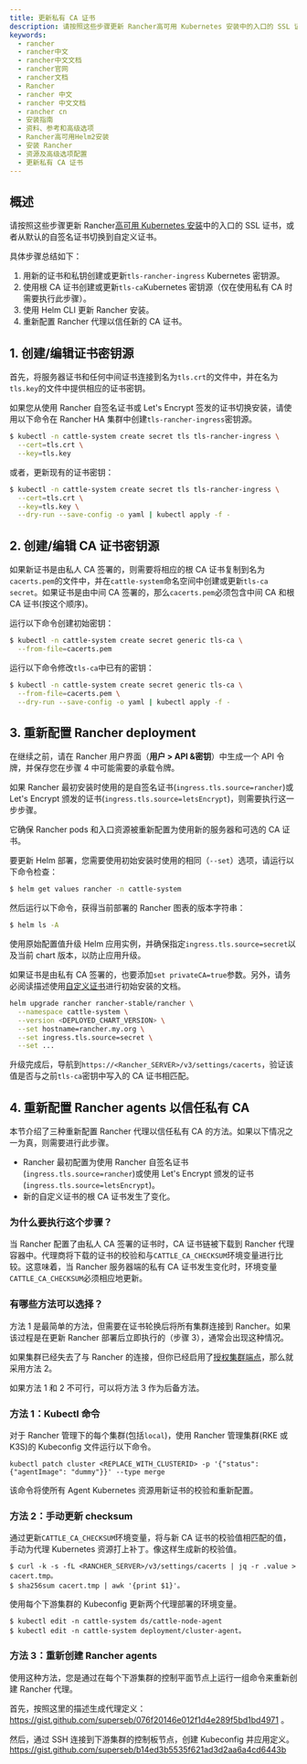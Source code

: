 ```yaml
---
title: 更新私有 CA 证书
description: 请按照这些步骤更新 Rancher高可用 Kubernetes 安装中的入口的 SSL 证书，或者从默认的自签名证书切换到自定义证书。
keywords:
  - rancher
  - rancher中文
  - rancher中文文档
  - rancher官网
  - rancher文档
  - Rancher
  - rancher 中文
  - rancher 中文文档
  - rancher cn
  - 安装指南
  - 资料、参考和高级选项
  - Rancher高可用Helm2安装
  - 安装 Rancher
  - 资源及高级选项配置
  - 更新私有 CA 证书
---
```


## 概述

请按照这些步骤更新 Rancher[高可用 Kubernetes 安装](/docs/rancher2.5/installation_new/install-rancher-on-k8s/_index)中的入口的 SSL 证书，或者从默认的自签名证书切换到自定义证书。

具体步骤总结如下：

1. 用新的证书和私钥创建或更新`tls-rancher-ingress` Kubernetes 密钥源。
2. 使用根 CA 证书创建或更新`tls-ca`Kubernetes 密钥源（仅在使用私有 CA 时需要执行此步骤）。
3. 使用 Helm CLI 更新 Rancher 安装。
4. 重新配置 Rancher 代理以信任新的 CA 证书。

## 1. 创建/编辑证书密钥源

首先，将服务器证书和任何中间证书连接到名为`tls.crt`的文件中，并在名为`tls.key`的文件中提供相应的证书密钥。

如果您从使用 Rancher 自签名证书或 Let's Encrypt 签发的证书切换安装，请使用以下命令在 Rancher HA 集群中创建`tls-rancher-ingress`密钥源。

```bash
$ kubectl -n cattle-system create secret tls tls-rancher-ingress \
  --cert=tls.crt \
  --key=tls.key
```

或者，更新现有的证书密钥：

```bash
$ kubectl -n cattle-system create secret tls tls-rancher-ingress \
  --cert=tls.crt \
  --key=tls.key \
  --dry-run --save-config -o yaml | kubectl apply -f -
```

## 2. 创建/编辑 CA 证书密钥源

如果新证书是由私人 CA 签署的，则需要将相应的根 CA 证书复制到名为`cacerts.pem`的文件中，并在`cattle-system`命名空间中创建或更新`tls-ca secret`。如果证书是由中间 CA 签署的，那么`cacerts.pem`必须包含中间 CA 和根 CA 证书(按这个顺序)。

运行以下命令创建初始密钥：

```bash
$ kubectl -n cattle-system create secret generic tls-ca \
  --from-file=cacerts.pem
```

运行以下命令修改`tls-ca`中已有的密钥：

```bash
$ kubectl -n cattle-system create secret generic tls-ca \
  --from-file=cacerts.pem \
  --dry-run --save-config -o yaml | kubectl apply -f -
```

## 3. 重新配置 Rancher deployment

在继续之前，请在 Rancher 用户界面（**用户 > API &密钥**）中生成一个 API 令牌，并保存您在步骤 4 中可能需要的承载令牌。

如果 Rancher 最初安装时使用的是自签名证书(`ingress.tls.source=rancher`)或 Let's Encrypt 颁发的证书(`ingress.tls.source=letsEncrypt`)，则需要执行这一步步骤。

它确保 Rancher pods 和入口资源被重新配置为使用新的服务器和可选的 CA 证书。

要更新 Helm 部署，您需要使用初始安装时使用的相同（`--set`）选项，请运行以下命令检查：

```bash
$ helm get values rancher -n cattle-system
```

然后运行以下命令，获得当前部署的 Rancher 图表的版本字符串：

```bash
$ helm ls -A
```

使用原始配置值升级 Helm 应用实例，并确保指定`ingress.tls.source=secret`以及当前 chart 版本，以防止应用升级。

如果证书是由私有 CA 签署的，也要添加`set privateCA=true`参数。另外，请务必阅读描述使用[自定义证书](/docs/rancher2.5/installation_new/install-rancher-on-k8s/_index)进行初始安装的文档。

```bash
helm upgrade rancher rancher-stable/rancher \
  --namespace cattle-system \
  --version <DEPLOYED_CHART_VERSION> \
  --set hostname=rancher.my.org \
  --set ingress.tls.source=secret \
  --set ...
```

升级完成后，导航到`https://<Rancher_SERVER>/v3/settings/cacerts`，验证该值是否与之前`tls-ca`密钥中写入的 CA 证书相匹配。

## 4. 重新配置 Rancher agents 以信任私有 CA

本节介绍了三种重新配置 Rancher 代理以信任私有 CA 的方法。如果以下情况之一为真，则需要进行此步骤。

- Rancher 最初配置为使用 Rancher 自签名证书(`ingress.tls.source=rancher`)或使用 Let's Encrypt 颁发的证书(`ingress.tls.source=letsEncrypt`)。
- 新的自定义证书的根 CA 证书发生了变化。

### 为什么要执行这个步骤？

当 Rancher 配置了由私人 CA 签署的证书时，CA 证书链被下载到 Rancher 代理容器中。代理商将下载的证书的校验和与`CATTLE_CA_CHECKSUM`环境变量进行比较。这意味着，当 Rancher 服务器端的私有 CA 证书发生变化时，环境变量`CATTLE_CA_CHECKSUM`必须相应地更新。

### 有哪些方法可以选择？

方法 1 是最简单的方法，但需要在证书轮换后将所有集群连接到 Rancher。如果该过程是在更新 Rancher 部署后立即执行的（步骤 3），通常会出现这种情况。

如果集群已经失去了与 Rancher 的连接，但你已经启用了[授权集群端点](/docs/rancher2.5/cluster-admin/cluster-access/ace/_index)，那么就采用方法 2。

如果方法 1 和 2 不可行，可以将方法 3 作为后备方法。

### 方法 1：Kubectl 命令

对于 Rancher 管理下的每个集群(包括`local`)，使用 Rancher 管理集群(RKE 或 K3S)的 Kubeconfig 文件运行以下命令。

```
kubectl patch cluster <REPLACE_WITH_CLUSTERID> -p '{"status":{"agentImage": "dummy"}}' --type merge
```

该命令将使所有 Agent Kubernetes 资源用新证书的校验和重新配置。

### 方法 2：手动更新 checksum

通过更新`CATTLE_CA_CHECKSUM`环境变量，将与新 CA 证书的校验值相匹配的值，手动为代理 Kubernetes 资源打上补丁。像这样生成新的校验值。

```
$ curl -k -s -fL <RANCHER_SERVER>/v3/settings/cacerts | jq -r .value > cacert.tmp。
$ sha256sum cacert.tmp | awk '{print $1}'。
```

使用每个下游集群的 Kubeconfig 更新两个代理部署的环境变量。

```
$ kubectl edit -n cattle-system ds/cattle-node-agent
$ kubectl edit -n cattle-system deployment/cluster-agent。
```

### 方法 3：重新创建 Rancher agents

使用这种方法，您是通过在每个下游集群的控制平面节点上运行一组命令来重新创建 Rancher 代理。

首先，按照这里的描述生成代理定义：https://gist.github.com/superseb/076f20146e012f1d4e289f5bd1bd4971 。

然后，通过 SSH 连接到下游集群的控制板节点，创建 Kubeconfig 并应用定义。
https://gist.github.com/superseb/b14ed3b5535f621ad3d2aa6a4cd6443b
